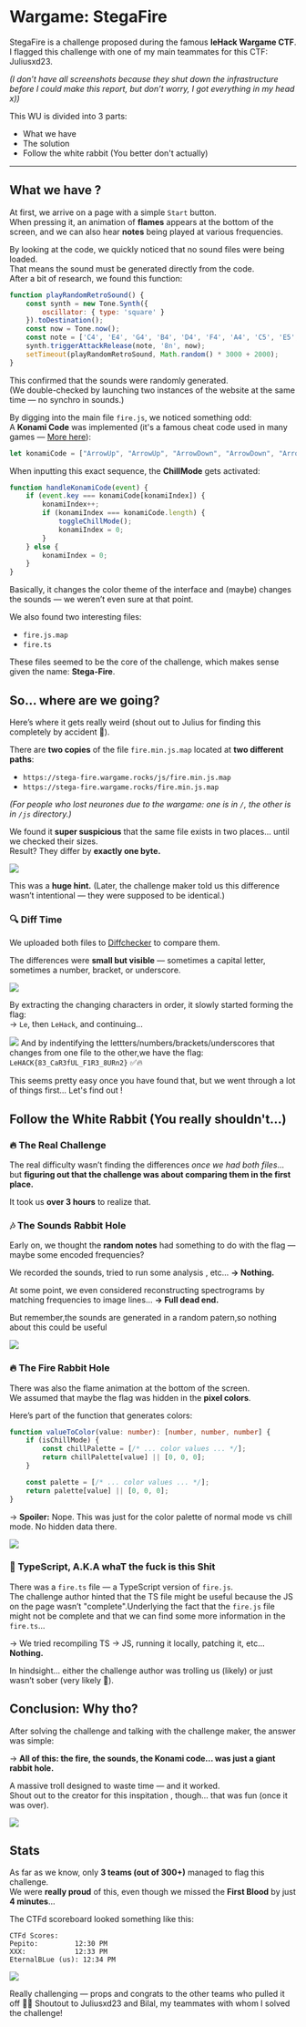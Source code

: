 # Wargame: StegaFire

StegaFire is a challenge proposed during the famous **leHack Wargame CTF**.  
I flagged this challenge with one of my main teammates for this CTF: Juliusxd23.

*(I don’t have all screenshots because they shut down the infrastructure before I could make this report, but don’t worry, I got everything in my head x))*  

This WU is divided into 3 parts:  
- What we have  
- The solution  
- Follow the white rabbit (You better don't actually)  

---

## What we have ?

At first, we arrive on a page with a simple `Start` button.  
When pressing it, an animation of **flames** appears at the bottom of the screen, and we can also hear **notes** being played at various frequencies.

By looking at the code, we quickly noticed that no sound files were being loaded.  
That means the sound must be generated directly from the code.  
After a bit of research, we found this function:  

```js
function playRandomRetroSound() {
    const synth = new Tone.Synth({
        oscillator: { type: 'square' }
    }).toDestination();
    const now = Tone.now();
    const note = ['C4', 'E4', 'G4', 'B4', 'D4', 'F4', 'A4', 'C5', 'E5', 'G5', 'B5', 'D5', 'F5', 'A5', 'C6', 'E6'][Math.floor(Math.random() * 16)];
    synth.triggerAttackRelease(note, '8n', now);
    setTimeout(playRandomRetroSound, Math.random() * 3000 + 2000);
}
```

This confirmed that the sounds were randomly generated.  
(We double-checked by launching two instances of the website at the same time — no synchro in sounds.)

By digging into the main file `fire.js`, we noticed something odd:  
A **Konami Code** was implemented (it's a famous cheat code used in many games — [More here](https://fr.wikipedia.org/wiki/Code_Konami)):

```js
let konamiCode = ["ArrowUp", "ArrowUp", "ArrowDown", "ArrowDown", "ArrowLeft", "ArrowRight", "ArrowLeft", "ArrowRight", "b", "a"];
```

When inputting this exact sequence, the **ChillMode** gets activated:

```js
function handleKonamiCode(event) {
    if (event.key === konamiCode[konamiIndex]) {
        konamiIndex++;
        if (konamiIndex === konamiCode.length) {
            toggleChillMode();
            konamiIndex = 0;
        }
    } else {
        konamiIndex = 0;
    }
}
```

Basically, it changes the color theme of the interface and (maybe) changes the sounds — we weren’t even sure at that point.

We also found two interesting files:  
- `fire.js.map`  
- `fire.ts`  

These files seemed to be the core of the challenge, which makes sense given the name: **Stega-Fire**.

## So... where are we going?

Here’s where it gets really weird (shout out to Julius for finding this completely by accident 👀).

There are **two copies** of the file `fire.min.js.map` located at **two different paths**:

-  `https://stega-fire.wargame.rocks/js/fire.min.js.map`  
-  `https://stega-fire.wargame.rocks/fire.min.js.map`  

*(For people who lost neurones due to the wargame: one is in `/`, the other is in `/js` directory.)*  

We found it **super suspicious** that the same file exists in two places... until we checked their sizes.  
Result? They differ by **exactly one byte.**  

![](https://raw.githubusercontent.com/ArtyETH06/artyeth06.github.io/main/ctf/lehack2025-wargame/stegafire/images/Pasted%20image%2020250630095256.png)

This was a **huge hint.** (Later, the challenge maker told us this difference wasn’t intentional — they were supposed to be identical.)


### 🔍 Diff Time

We uploaded both files to [Diffchecker](https://www.diffchecker.com/) to compare them.

The differences were **small but visible** — sometimes a capital letter, sometimes a number, bracket, or underscore.

![](https://raw.githubusercontent.com/ArtyETH06/artyeth06.github.io/main/ctf/lehack2025-wargame/stegafire/images/Pasted%20image%2020250630101148.png)

By extracting the changing characters in order, it slowly started forming the flag:  
→ `Le`, then `LeHack`, and continuing...

![](https://raw.githubusercontent.com/ArtyETH06/artyeth06.github.io/main/ctf/lehack2025-wargame/stegafire/images/Pasted%20image%2020250630101548.png)
And by indentifying the lettters/numbers/brackets/underscores that changes from one file to the other,we have the flag: `LeHACK{83_CaR3fUL_F1R3_8URn2}` ✅🔥

This seems pretty easy once you have found that, but we went through a lot of things first...
Let's find out !


## Follow the White Rabbit (You really shouldn't...)

### 🔥 The Real Challenge

The real difficulty wasn’t finding the differences *once we had both files*... but **figuring out that the challenge was about comparing them in the first place.**

It took us **over 3 hours** to realize that.

### 🎶 The Sounds Rabbit Hole

Early on, we thought the **random notes** had something to do with the flag — maybe some encoded frequencies?  

We recorded the sounds, tried to run some analysis , etc... **→ Nothing.**  

At some point, we even considered reconstructing spectrograms by matching frequencies to image lines... **→ Full dead end.**  

But remember,the sounds are generated in a random patern,so nothing about this could be useful

![](https://raw.githubusercontent.com/ArtyETH06/artyeth06.github.io/main/ctf/lehack2025-wargame/stegafire/images/Pasted%20image%2020250630103946.png)

### 🔥 The Fire Rabbit Hole

There was also the flame animation at the bottom of the screen.  
We assumed that maybe the flag was hidden in the **pixel colors**.

Here’s part of the function that generates colors:

```ts
function valueToColor(value: number): [number, number, number] {
    if (isChillMode) {
        const chillPalette = [/* ... color values ... */];
        return chillPalette[value] || [0, 0, 0];
    }

    const palette = [/* ... color values ... */];
    return palette[value] || [0, 0, 0];
}
```

→ **Spoiler:** Nope. This was just for the color palette of normal mode vs chill mode. No hidden data there.

![](https://raw.githubusercontent.com/ArtyETH06/artyeth06.github.io/main/ctf/lehack2025-wargame/stegafire/images/Pasted%20image%2020250630102322.png)

### 📜 TypeScript, A.K.A whaT the fuck is this Shit

There was a `fire.ts` file — a TypeScript version of `fire.js`.  
The challenge author hinted that the TS file might be useful because the JS on the page wasn’t "complete".Underlying the fact that the `fire.js` file might not be complete and that we can find some more information in the `fire.ts`...

→ We tried recompiling TS → JS, running it locally, patching it, etc... **Nothing.**  

In hindsight... either the challenge author was trolling us (likely) or just wasn’t sober (very likely 🍺).

## Conclusion: Why tho?

After solving the challenge and talking with the challenge maker, the answer was simple:  

→ **All of this: the fire, the sounds, the Konami code... was just a giant rabbit hole.**  

A massive troll designed to waste time — and it worked.  
Shout out to the creator for this inspitation , though... that was fun (once it was over).

![](https://raw.githubusercontent.com/ArtyETH06/artyeth06.github.io/main/ctf/lehack2025-wargame/stegafire/images/Pasted%20image%2020250630103759.png)



## Stats

As far as we know, only **3 teams (out of 300+)** managed to flag this challenge.  
We were **really proud** of this, even though we missed the **First Blood** by just **4 minutes**...

The CTFd scoreboard looked something like this:

```plaintext
CTFd Scores:
Pepito:         12:30 PM
XXX:            12:33 PM
EternalBLue (us): 12:34 PM
```


![](https://raw.githubusercontent.com/ArtyETH06/artyeth06.github.io/main/ctf/lehack2025-wargame/stegafire/images/Pasted%20image%2020250630104103.png)


Really challenging — props and congrats to the other teams who pulled it off 💪🔥
Shoutout to Juliusxd23 and Bilal, my teammates with whom I solved the challenge!
